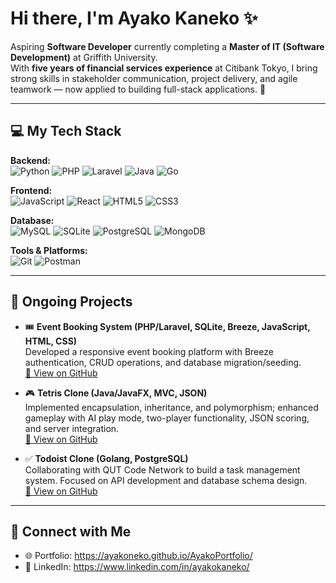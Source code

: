 # Hi there, I'm Ayako Kaneko ✨

Aspiring **Software Developer** currently completing a **Master of IT (Software Development)** at Griffith University.  
With **five years of financial services experience** at Citibank Tokyo, I bring strong skills in stakeholder communication, project delivery, and agile teamwork — now applied to building full-stack applications. 🚀  

---

## 💻 My Tech Stack  

**Backend:**  
![Python](https://img.shields.io/badge/Python-3776AB?style=for-the-badge&logo=python&logoColor=white) ![PHP](https://img.shields.io/badge/PHP-777BB4?style=for-the-badge&logo=php&logoColor=white) ![Laravel](https://img.shields.io/badge/Laravel-FF2D20?style=for-the-badge&logo=laravel&logoColor=white) ![Java](https://img.shields.io/badge/Java-007396?style=for-the-badge&logo=java&logoColor=white)  ![Go](https://img.shields.io/badge/Go-00ADD8?style=for-the-badge&logo=go&logoColor=white)  

**Frontend:**  
![JavaScript](https://img.shields.io/badge/JavaScript-F7DF1E?style=for-the-badge&logo=javascript&logoColor=black)  ![React](https://img.shields.io/badge/React-61DAFB?style=for-the-badge&logo=react&logoColor=black)  ![HTML5](https://img.shields.io/badge/HTML5-E34F26?style=for-the-badge&logo=html5&logoColor=white)  ![CSS3](https://img.shields.io/badge/CSS3-1572B6?style=for-the-badge&logo=css3&logoColor=white)  

**Database:**  
![MySQL](https://img.shields.io/badge/MySQL-4479A1?style=for-the-badge&logo=mysql&logoColor=white) ![SQLite](https://img.shields.io/badge/SQLite-003B57?style=for-the-badge&logo=sqlite&logoColor=white)  ![PostgreSQL](https://img.shields.io/badge/PostgreSQL-336791?style=for-the-badge&logo=postgresql&logoColor=white)  ![MongoDB](https://img.shields.io/badge/MongoDB-47A248?style=for-the-badge&logo=mongodb&logoColor=white)  

**Tools & Platforms:**  
![Git](https://img.shields.io/badge/Git-F05032?style=for-the-badge&logo=git&logoColor=white)  ![Postman](https://img.shields.io/badge/Postman-FF6C37?style=for-the-badge&logo=postman&logoColor=white)  

---

## 🔬 Ongoing Projects  

- 🎟️ **Event Booking System (PHP/Laravel, SQLite, Breeze, JavaScript, HTML, CSS)**  
  Developed a responsive event booking platform with Breeze authentication, CRUD operations, and database migration/seeding.  
  [🔗 View on GitHub](https://github.com/ayakoneko/EventBookingLaravel)

- 🎮 **Tetris Clone (Java/JavaFX, MVC, JSON)**  
  Implemented encapsulation, inheritance, and polymorphism; enhanced gameplay with AI play mode, two-player functionality, JSON scoring, and server integration.  
  [🔗 View on GitHub](https://github.com/ayakoneko/TetrisGamewithJava)

- ✅ **Todoist Clone (Golang, PostgreSQL)**  
  Collaborating with QUT Code Network to build a task management system. Focused on API development and database schema design.  
  [🔗 View on GitHub](https://github.com/ayakoneko/TodoistClone)

---

## 🤝 Connect with Me  

- 🌐 Portfolio: https://ayakoneko.github.io/AyakoPortfolio/
- 💼 LinkedIn: https://www.linkedin.com/in/ayakokaneko/ 
